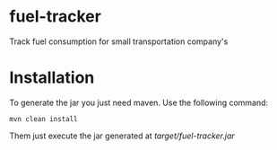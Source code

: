 # fuel-tracker
Track fuel consumption for small transportation company's

# Installation

To generate the jar you just need maven. Use the following command:
```
mvn clean install
```

Them just execute the jar generated at _target/fuel-tracker.jar_

